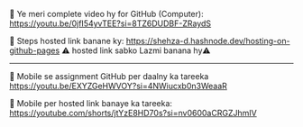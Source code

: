 🛑 Ye meri complete video hy for GitHub (Computer):
https://youtu.be/0jfI54yvTEE?si=8TZ6DUDBF-ZRaydS


🛑 Steps hosted link banane ky: 
https://shehza-d.hashnode.dev/hosting-on-github-pages
⚠️ ️hosted link sabko Lazmi banana hy⚠️

---------

🛑 Mobile se assignment GitHub per daalny ka tareeka 
https://youtu.be/EXYZGeHWVOY?si=4NWiucxb0n3WeaaR


🛑 Mobile per hosted link banaye ka tareeka: 
https://youtube.com/shorts/jtYzE8HD70s?si=nv0600aCRGZJhmIV